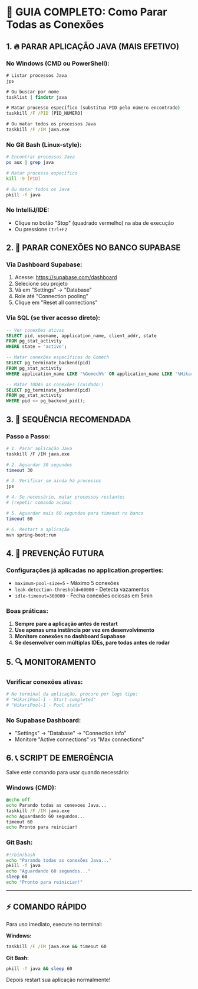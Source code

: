 # 🛑 GUIA COMPLETO: Como Parar Todas as Conexões

## 1. 🔥 PARAR APLICAÇÃO JAVA (MAIS EFETIVO)

### No Windows (CMD ou PowerShell):
```cmd
# Listar processos Java
jps

# Ou buscar por nome
tasklist | findstr java

# Matar processo específico (substitua PID pelo número encontrado)
taskkill /F /PID [PID_NUMERO]

# Ou matar todos os processos Java
taskkill /F /IM java.exe
```

### No Git Bash (Linux-style):
```bash
# Encontrar processos Java
ps aux | grep java

# Matar processo específico
kill -9 [PID]

# Ou matar todos os Java
pkill -f java
```

### No IntelliJ/IDE:
- Clique no botão "Stop" (quadrado vermelho) na aba de execução
- Ou pressione `Ctrl+F2`

## 2. 🔌 PARAR CONEXÕES NO BANCO SUPABASE

### Via Dashboard Supabase:
1. Acesse: https://supabase.com/dashboard
2. Selecione seu projeto
3. Vá em "Settings" → "Database"
4. Role até "Connection pooling"
5. Clique em "Reset all connections"

### Via SQL (se tiver acesso direto):
```sql
-- Ver conexões ativas
SELECT pid, usename, application_name, client_addr, state 
FROM pg_stat_activity 
WHERE state = 'active';

-- Matar conexões específicas do Gomech
SELECT pg_terminate_backend(pid) 
FROM pg_stat_activity 
WHERE application_name LIKE '%Gomech%' OR application_name LIKE '%HikariCP%';

-- Matar TODAS as conexões (cuidado!)
SELECT pg_terminate_backend(pid) 
FROM pg_stat_activity 
WHERE pid <> pg_backend_pid();
```

## 3. 🔄 SEQUÊNCIA RECOMENDADA

### Passo a Passo:
```bash
# 1. Parar aplicação Java
taskkill /F /IM java.exe

# 2. Aguardar 30 segundos
timeout 30

# 3. Verificar se ainda há processos
jps

# 4. Se necessário, matar processos restantes
# (repetir comando acima)

# 5. Aguardar mais 60 segundos para timeout no banco
timeout 60

# 6. Restart a aplicação
mvn spring-boot:run
```

## 4. 🚨 PREVENÇÃO FUTURA

### Configurações já aplicadas no application.properties:
- `maximum-pool-size=5` - Máximo 5 conexões
- `leak-detection-threshold=60000` - Detecta vazamentos
- `idle-timeout=300000` - Fecha conexões ociosas em 5min

### Boas práticas:
1. **Sempre pare a aplicação antes de restart**
2. **Use apenas uma instância por vez em desenvolvimento**
3. **Monitore conexões no dashboard Supabase**
4. **Se desenvolver com múltiplas IDEs, pare todas antes de rodar**

## 5. 🔍 MONITORAMENTO

### Verificar conexões ativas:
```bash
# No terminal da aplicação, procure por logs tipo:
# "HikariPool-1 - Start completed"
# "HikariPool-1 - Pool stats"
```

### No Supabase Dashboard:
- "Settings" → "Database" → "Connection info"
- Monitore "Active connections" vs "Max connections"

## 6. 📞 SCRIPT DE EMERGÊNCIA

Salve este comando para usar quando necessário:

### Windows (CMD):
```cmd
@echo off
echo Parando todas as conexoes Java...
taskkill /F /IM java.exe
echo Aguardando 60 segundos...
timeout 60
echo Pronto para reiniciar!
```

### Git Bash:
```bash
#!/bin/bash
echo "Parando todas as conexões Java..."
pkill -f java
echo "Aguardando 60 segundos..."
sleep 60
echo "Pronto para reiniciar!"
```

---

## ⚡ COMANDO RÁPIDO
Para uso imediato, execute no terminal:

**Windows:**
```cmd
taskkill /F /IM java.exe && timeout 60
```

**Git Bash:**
```bash
pkill -f java && sleep 60
```

Depois restart sua aplicação normalmente!
